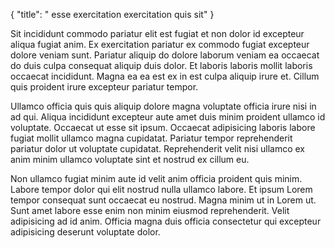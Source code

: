 {
  "title": " esse exercitation exercitation quis sit"
}

Sit incididunt commodo pariatur elit est fugiat et non dolor id excepteur aliqua fugiat anim. Ex exercitation pariatur ex commodo fugiat excepteur dolore veniam sunt. Pariatur aliquip do dolore laborum veniam ea occaecat do duis culpa consequat aliquip duis dolor. Et laboris laboris mollit laboris occaecat incididunt. Magna ea ea est ex in est culpa aliquip irure et. Cillum quis proident irure excepteur pariatur tempor.

Ullamco officia quis quis aliquip dolore magna voluptate officia irure nisi in ad qui. Aliqua incididunt excepteur aute amet duis minim proident ullamco id voluptate. Occaecat ut esse sit ipsum. Occaecat adipisicing laboris labore fugiat mollit ullamco magna cupidatat. Pariatur tempor reprehenderit pariatur dolor ut voluptate cupidatat. Reprehenderit velit nisi ullamco ex anim minim ullamco voluptate sint et nostrud ex cillum eu.

Non ullamco fugiat minim aute id velit anim officia proident quis minim. Labore tempor dolor qui elit nostrud nulla ullamco labore. Et ipsum Lorem tempor consequat sunt occaecat eu nostrud. Magna minim ut in Lorem ut. Sunt amet labore esse enim non minim eiusmod reprehenderit. Velit adipisicing ad id anim. Officia magna duis officia consectetur qui excepteur adipisicing deserunt voluptate dolor.